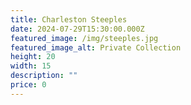 ```yaml
---
title: Charleston Steeples
date: 2024-07-29T15:30:00.000Z
featured_image: /img/steeples.jpg
featured_image_alt: Private Collection
height: 20
width: 15
description: ""
price: 0
---
```

